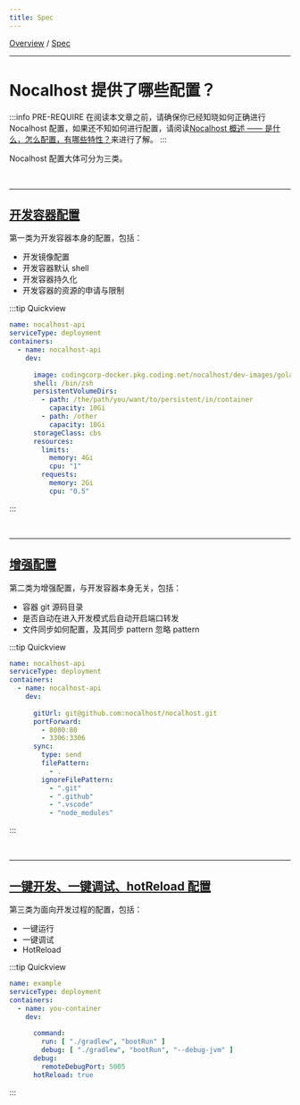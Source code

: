 ```yaml
---
title: Spec
---
```

[Overview](config.md) / [Spec](config-spec.md)
******

# Nocalhost 提供了哪些配置？

:::info PRE-REQUIRE
在阅读本文章之前，请确保你已经知晓如何正确进行 Nocalhost 配置，如果还不知如何进行配置，请阅读[Nocalhost 概述 —— 是什么，怎么配置，有哪些特性？](config-overview.md)来进行了解。
:::

Nocalhost 配置大体可分为三类。

<br/>

******
## [开发容器配置](config-dev-container.md)

第一类为开发容器本身的配置，包括：

 - 开发镜像配置
 - 开发容器默认 shell
 - 开发容器持久化
 - 开发容器的资源的申请与限制

:::tip Quickview
```yaml
name: nocalhost-api
serviceType: deployment
containers:
  - name: nocalhost-api
    dev:
      
      image: codingcorp-docker.pkg.coding.net/nocalhost/dev-images/golang:zsh
      shell: /bin/zsh
      persistentVolumeDirs:
        - path: /the/path/you/want/to/persistent/in/container
          capacity: 10Gi
        - path: /other
          capacity: 10Gi
      storageClass: cbs
      resources:
        limits:
          memory: 4Gi
          cpu: "1"
        requests:
          memory: 2Gi
          cpu: "0.5"
```
:::



<br/>

******
## [增强配置](config-enhance.md)

第二类为增强配置，与开发容器本身无关，包括：

 - 容器 git 源码目录 
 - 是否自动在进入开发模式后自动开启端口转发
 - 文件同步如何配置，及其同步 pattern 忽略 pattern

:::tip Quickview

```yaml
name: nocalhost-api
serviceType: deployment
containers:
  - name: nocalhost-api
    dev:
      
      gitUrl: git@github.com:nocalhost/nocalhost.git
      portForward:
        - 8080:80
        - 3306:3306
      sync:
        type: send
        filePattern:
          - .
        ignoreFilePattern:
          - ".git"
          - ".github"
          - ".vscode"
          - "node_modules"
```

:::

<br/>

******
## [一键开发、一键调试、hotReload 配置](config-develop.md)

第三类为面向开发过程的配置，包括：

 - 一键运行
 - 一键调试
 - HotReload

:::tip Quickview

```yaml
name: example
serviceType: deployment
containers:
  - name: you-container
    dev:
      
      command:
        run: [ "./gradlew", "bootRun" ]
        debug: [ "./gradlew", "bootRun", "--debug-jvm" ]
      debug:
        remoteDebugPort: 5005
      hotReload: true
```

:::

